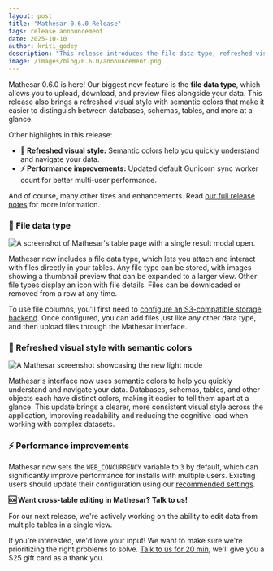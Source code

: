```yaml
---
layout: post
title: "Mathesar 0.6.0 Release"
tags: release announcement
date: 2025-10-10
author: kriti_godey
description: "This release introduces the file data type, refreshed visual style with semantic colors, and more."
image: /images/blog/0.6.0/announcement.png
---
```


Mathesar 0.6.0 is here! Our biggest new feature is the **file data type**, which allows you to upload, download, and preview files alongside your data. This release also brings a refreshed visual style with semantic colors that make it easier to distinguish between databases, schemas, tables, and more at a glance.

Other highlights in this release:

- **🎨 Refreshed visual style:** Semantic colors help you quickly understand and navigate your data.
- **⚡ Performance improvements:** Updated default Gunicorn sync worker count for better multi-user performance.

And of course, many other fixes and enhancements. Read [our full release notes](https://docs.mathesar.org/latest/releases/0.6.0/) for more information.

### 📎 File data type

![A screenshot of Mathesar's table page with a single result modal open.](/images/blog/0.6.0/order-single.png)

Mathesar now includes a file data type, which lets you attach and interact with files directly in your tables. Any file type can be stored, with images showing a thumbnail preview that can be expanded to a larger view. Other file types display an icon with file details. Files can be downloaded or removed from a row at any time.

To use file columns, you'll first need to [configure an S3-compatible storage backend](https://docs.mathesar.org/latest/administration/file-backend-config/). Once configured, you can add files just like any other data type, and then upload files through the Mathesar interface.

### 🎨 Refreshed visual style with semantic colors

![A Mathesar screenshot showcasing the new light mode](/images/blog/0.6.0/revised-colors.png)

Mathesar's interface now uses semantic colors to help you quickly understand and navigate your data. Databases, schemas, tables, and other objects each have distinct colors, making it easier to tell them apart at a glance. This update brings a clearer, more consistent visual style across the application, improving readability and reducing the cognitive load when working with complex datasets.

### ⚡ Performance improvements

Mathesar now sets the `WEB_CONCURRENCY` variable to `3` by default, which can significantly improve performance for installs with multiple users. Existing users should update their configuration using our [recommended settings](https://docs.mathesar.org/latest/administration/environment-variables/#web_concurrency).

**🆘 Want cross-table editing in Mathesar? Talk to us!**

For our next release, we're actively working on the ability to edit data from multiple tables in a single view.

If you're interested, we'd love your input! We want to make sure we're prioritizing the right problems to solve. [Talk to us for 20 min](https://cal.com/mathesar/users), we'll give you a $25 gift card as a thank you.
